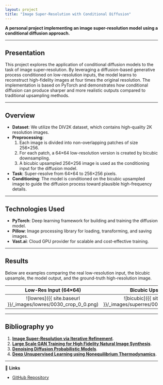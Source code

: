 ```yaml
---
layout: project
title: "Image Super-Resolution with Conditional Diffusion"
---
```


**A personal project implementing an image super-resolution model using a conditional diffusion approach.**

---

## Presentation

This project explores the application of conditional diffusion models to the task of image super-resolution. By leveraging a diffusion-based generative process conditioned on low-resolution inputs, the model learns to reconstruct high-fidelity images at four times the original resolution. The implementation is based on PyTorch and demonstrates how conditional diffusion can produce sharper and more realistic outputs compared to traditional upsampling methods.

---

## Overview

- **Dataset**: We utilize the DIV2K dataset, which contains high-quality 2K resolution images.
- **Preprocessing**:
  1. Each image is divided into non-overlapping patches of size 256×256.
  2. For each patch, a 64×64 low-resolution version is created by bicubic downsampling.
  3. A bicubic upsampled 256×256 image is used as the conditioning input for the diffusion model.
- **Task**: Super-resolve from 64×64 to 256×256 pixels.
- **Conditioning**: The model is conditioned on the bicubic upsampled image to guide the diffusion process toward plausible high-frequency details.

---

## Technologies Used

- **PyTorch**: Deep learning framework for building and training the diffusion model.
- **Pillow**: Image processing library for loading, transforming, and saving images.
- **Vast.ai**: Cloud GPU provider for scalable and cost-effective training.

<!-- ---

## Installation

1. Clone the repository:

   ```bash
   git clone https://github.com/oussamakharouiche/PPO-Implementation.git
   cd PPO-Implementation
   ```
2. Create a virtual environment and install dependencies:
   ```bash
   python3 -m venv ppo
   source ppo/bin/activate
   pip install -r requirements.txt
   ```

---

## Usage

1. Create config file if not found
2. Train the ppo agent:
   ```bash
   python3 ppo.py --config-path ./configs/lunarlander_config.yaml
   ```
3. evaluate the agent:
   ```bash
   python3 evaluate.py --config-path ./configs/cartpole_config.yaml --checkpoint-path ./model_checkpoints/cartPole.pt
   ``` -->

---

## Results

Below are examples comparing the real low-resolution input, the bicubic upsample, the model output, and the ground-truth high-resolution image.

| Low-Res Input (64×64) | Bicubic Upsample                     | Model Output                         | Ground Truth (256×256)               |
|:---------------------:|:------------------------------------:|:------------------------------------:|:------------------------------------:|
| ![lowres]({{ site.baseurl }}/_images/lowres/0030_crop_0_0.png) | ![bicubic]({{ site.baseurl }}/_images/superres/0030_crop_0_0.png) | ![superres]({{ site.baseurl }}/_images/superres/0030_crop_0_0.png) | ![gt]({{ site.baseurl }}/_images/ground_truth/0030_crop_0_0.png) |

---

## Bibliography yo
1. [**Image Super-Resolution via Iterative Refinement**](https://arxiv.org/abs/2104.07636).
2. [**Large Scale GAN Training for High Fidelity Natural Image Synthesis**](https://arxiv.org/abs/1809.11096).
3. [**Denoising Diffusion Probabilistic Models**](https://arxiv.org/abs/2006.11239).
4. [**Deep Unsupervised Learning using Nonequilibrium Thermodynamics**](https://arxiv.org/abs/1503.03585).

---

🔗 **Links**  
- [GitHub Repository](https://github.com/oussamakharouiche/image-super-resolution)

